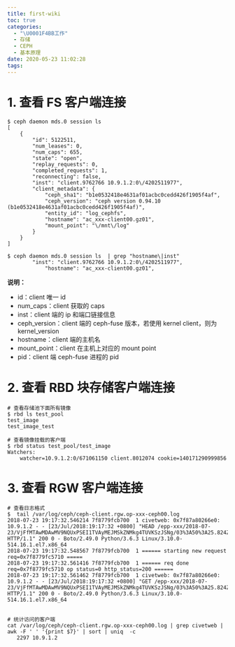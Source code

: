 ```yaml
---
title: first-wiki
toc: true
categories:
  - "\U0001F4BB工作"
  - 存储
  - CEPH
  - 基本原理
date: 2020-05-23 11:02:28
tags:
---
```


# 1. 查看 FS 客户端连接
```plain
$ ceph daemon mds.0 session ls
[
    {
        "id": 5122511,
        "num_leases": 0,
        "num_caps": 655,
        "state": "open",
        "replay_requests": 0,
        "completed_requests": 1,
        "reconnecting": false,
        "inst": "client.9762766 10.9.1.2:0\/4202511977",
        "client_metadata": {
            "ceph_sha1": "b1e0532418e4631af01acbc0cedd426f1905f4af",
            "ceph_version": "ceph version 0.94.10 (b1e0532418e4631af01acbc0cedd426f1905f4af)",
            "entity_id": "log_cephfs",
            "hostname": "ac_xxx-client00.gz01",
            "mount_point": "\/mnt\/log"
        }
    }
]

$ ceph daemon mds.0 session ls  | grep "hostname\|inst"
        "inst": "client.9762766 10.9.1.2:0\/4202511977",
            "hostname": "ac_xxx-client00.gz01",
```
**说明：**
 - id：client 唯一 id
 - num_caps：client 获取的 caps
 - inst：client 端的 ip 和端口链接信息
 - ceph_version：client 端的 ceph-fuse 版本，若使用 kernel client，则为 kernel_version
 - hostname：client 端的主机名
 - mount_point：client 在主机上对应的 mount point
 - pid：client 端 ceph-fuse 进程的 pid

# 2. 查看 RBD 块存储客户端连接
```plain
# 查看存储池下面所有镜像
$ rbd ls test_pool
test_image
test_image_test
 
# 查看镜像挂载的客户端
$ rbd status test_pool/test_image
Watchers:
    watcher=10.9.1.2:0/671061150 client.8012074 cookie=140171290999856 
```

# 3. 查看 RGW 客户端连接
```plain
# 查看日志格式
$  tail /var/log/ceph/ceph-client.rgw.op-xxx-ceph00.log
2018-07-23 19:17:32.546214 7f8779fcb700  1 civetweb: 0x7f87a80266e0: 10.9.1.2 - - [23/Jul/2018:19:17:32 +0800] "HEAD /epp-xxx/2018-07-23/VjFfMTAwMDAwMV9NQUxPSEI1TVAyMEJMSkZNMkg4TUVKSzJSNg/03%3A50%3A25.824Z/308357/SCfn3qka.png.lz4 HTTP/1.1" 200 0 - Boto/2.49.0 Python/3.6.3 Linux/3.10.0-514.16.1.el7.x86_64
2018-07-23 19:17:32.548567 7f8779fcb700  1 ====== starting new request req=0x7f8779fc5710 =====
2018-07-23 19:17:32.561416 7f8779fcb700  1 ====== req done req=0x7f8779fc5710 op status=0 http_status=200 ======
2018-07-23 19:17:32.561462 7f8779fcb700  1 civetweb: 0x7f87a80266e0: 10.9.1.2 - - [23/Jul/2018:19:17:32 +0800] "GET /epp-xxx/2018-07-23/VjFfMTAwMDAwMV9NQUxPSEI1TVAyMEJMSkZNMkg4TUVKSzJSNg/03%3A50%3A25.824Z/308357/SCfn3qka.png.lz4 HTTP/1.1" 200 0 - Boto/2.49.0 Python/3.6.3 Linux/3.10.0-514.16.1.el7.x86_64 
 
 
# 统计访问的客户端
cat /var/log/ceph/ceph-client.rgw.op-xxx-ceph00.log | grep civetweb | awk -F ' ' '{print $7}' | sort | uniq  -c
   2297 10.9.1.2
```
